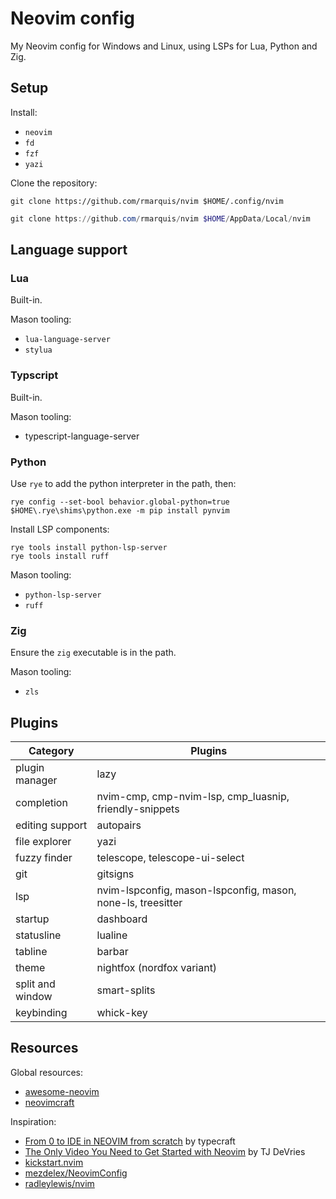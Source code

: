 # Neovim config

My Neovim config for Windows and Linux, using LSPs for Lua, Python and Zig.

## Setup

Install:

* `neovim`
* `fd`
* `fzf`
* `yazi`

Clone the repository:

```shell
git clone https://github.com/rmarquis/nvim $HOME/.config/nvim
```

```powershell
git clone https://github.com/rmarquis/nvim $HOME/AppData/Local/nvim
```

## Language support

### Lua

Built-in.

Mason tooling:

* `lua-language-server`
* `stylua`

### Typscript

Built-in.

Mason tooling:

* typescript-language-server

### Python

Use `rye` to add the python interpreter in the path, then:

```shell
rye config --set-bool behavior.global-python=true
$HOME\.rye\shims\python.exe -m pip install pynvim
```
Install LSP components:

```shell
rye tools install python-lsp-server
rye tools install ruff
```

Mason tooling:

* `python-lsp-server`
* `ruff`

### Zig

Ensure the `zig` executable is in the path.

Mason tooling:

* `zls`


## Plugins

| Category         | Plugins      |
| -----------------|--------------|
| plugin manager   | lazy |
| completion       | nvim-cmp, cmp-nvim-lsp, cmp_luasnip, friendly-snippets |
| editing support  | autopairs |
| file explorer    | yazi |
| fuzzy finder     | telescope, telescope-ui-select |
| git              | gitsigns |
| lsp              | nvim-lspconfig, mason-lspconfig, mason, none-ls, treesitter |
| startup          | dashboard |
| statusline       | lualine |
| tabline          | barbar |
| theme            | nightfox (nordfox variant) |
| split and window | smart-splits |
| keybinding       | whick-key |

## Resources

Global resources:

* [awesome-neovim](https://github.com/rockerBOO/awesome-neovim)
* [neovimcraft](https://neovimcraft.com/)

Inspiration:

* [From 0 to IDE in NEOVIM from scratch](https://www.youtube.com/watch?v=zHTeCSVAFNY&list=PLsz00TDipIffreIaUNk64KxTIkQaGguqn) by typecraft
* [The Only Video You Need to Get Started with Neovim](https://www.youtube.com/watch?v=m8C0Cq9Uv9o) by TJ DeVries
* [kickstart.nvim](https://github.com/nvim-lua/kickstart.nvim)
* [mezdelex/NeovimConfig](https://github.com/mezdelex/NeovimConfig)
* [radleylewis/nvim](https://github.com/radleylewis/nvim)

